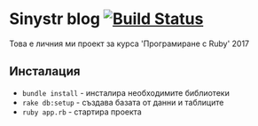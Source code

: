 # Sinystr blog [![Build Status](https://travis-ci.org/sinystr/Sinystr-blog.svg?branch=master)](https://travis-ci.org/sinystr/Sinystr-blog)
Това е личния ми проект за курса 'Програмиране с Ruby' 2017


## Инсталация

- `bundle install` - инсталира необходимите библиотеки
- `rake db:setup` - създава базата от данни и таблиците
- `ruby app.rb` - стартира проекта